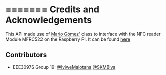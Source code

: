 =======
Credits and Acknowledgements
=======

This API made use of [Mario Gómez'](https://github.com/mxgxw) class to interface with the NFC reader Module MFRC522 on the Raspberry Pi. It can be found [here](https://github.com/mxgxw/MFRC522-python)

Contributors
------------
* EEE3097S Group 19:
[@IviweMalotana](https://github.com/IviweMalotana)
[@SKMBiya](https://github.com/SKMbiya)
